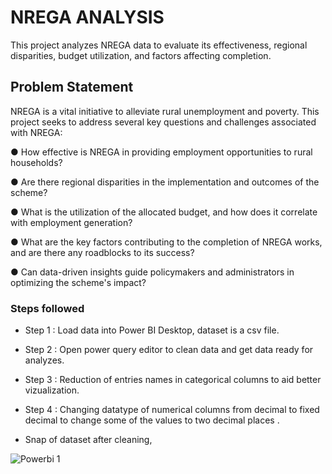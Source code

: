# NREGA ANALYSIS

This project analyzes NREGA data to evaluate its effectiveness, regional disparities, budget utilization, and factors affecting completion.

## Problem Statement

NREGA is a vital initiative to alleviate rural unemployment and poverty. This project seeks to address 
several key questions and challenges associated with NREGA:

● How effective is NREGA in providing employment opportunities to rural households?

● Are there regional disparities in the implementation and outcomes of the scheme?

● What is the utilization of the allocated budget, and how does it correlate with 
employment generation?

● What are the key factors contributing to the completion of NREGA works, and are there 
any roadblocks to its success?

● Can data-driven insights guide policymakers and administrators in optimizing the 
scheme's impact?

### Steps followed 

- Step 1 : Load data into Power BI Desktop, dataset is a csv file.

- Step 2 : Open power query editor to clean data and get data ready for analyzes.

- Step 3 : Reduction of entries names in categorical columns to aid better vizualization.

- Step 4 : Changing datatype of numerical columns from decimal to fixed decimal to change some of the values to two decimal places .
- Snap of dataset after cleaning,

![Powerbi 1](https://github.com/daodu-tobi/Nrega-Analysis--Power-Bi/assets/145832039/c2b9e08d-6587-432d-9732-65987958befa)

